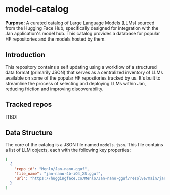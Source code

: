 # model-catalog

**Purpose:** A curated catalog of Large Language Models (LLMs) sourced from the Hugging Face Hub, specifically designed for integration with the Jan application's model hub.  This catalog provides a database for popular HF repositories and the models hosted by them.

## Introduction

This repository contains a self updating using a workflow of a structured data format (primarily JSON) that serves as a centralized inventory of LLMs available on some of the popular HF repositories tracked by us. It's built to streamline the process of selecting and deploying LLMs within Jan, reducing friction and improving discoverability.

## Tracked repos

[TBD]


## Data Structure

The core of the catalog is a JSON file named `models.json`. This file contains a list of LLM objects, each with the following key properties:

```json
[
  {
    "repo_id": "Menlo/Jan-nano-gguf",
    "file_name": "jan-nano-4b-iQ4_XS.gguf",
    "url": "https://huggingface.co/Menlo/Jan-nano-gguf/resolve/main/jan-nano-4b-iQ4_XS.gguf?download=true"
  }
]
```
